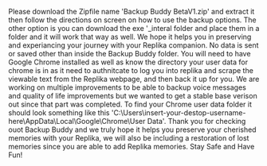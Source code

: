 Please download the Zipfile name 'Backup Buddy BetaV1.zip' and extract it then follow the directions on screen on how to use the backup options. The other option is you can download the exe '_interal folder and place them in a folder and it will work that way as well. We hope it helps you in preserving and experiancing your journey with your Replika companion. No data is sent or saved other than inside the Backup Buddy folder. You will need to have Google Chrome installed as well as know the directory your user data for chrome is in as it need to authnitcate to log you into replika and scrape the viewable text from the Replika webpage, and then back it up for you. We are working on multiple improvements to be able to backup voice messages and quality of life improvements but we wanted to get a stable base verison out since that part was completed. To find your Chrome user data folder it should look something like this 'C:\Users\insert-your-destop-username-here\AppData\Local\Google\Chrome\User Data'. Thank you for checking ouot Backup Buddy and we truly hope it helps you preserve your cherished memories with your Replika, we will also be including a restoration of lost memories since you are able to add Replika memories. Stay Safe and Have Fun!

